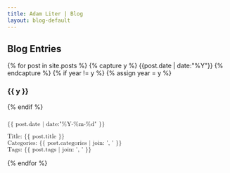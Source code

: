 ```yaml
---
title: Adam Liter | Blog
layout: blog-default
---
```

## Blog Entries
{% for post in site.posts %} {% capture y %} {{post.date | date:"%Y"}} {% endcapture %} {% if year != y %} {% assign year = y %}
### {{ y }}
{% endif %}

<!--
<div id="blog-post-date">
<span style="font-weight:900"> {{ post.date | date:"%Y-%m-%d" }} </span>
</div>
<div id="blog-post-brace">
<span style="font-size:700%">{</span>
</div>
<div id="blog-post-content">
<div id="blog-floater"></div>
<div id="blog-post-content-child">
<p><span style="font-size:small">Title: <a href="{{ post.url }}"> {{ post.title }} </a></span></p>
<p><span style="font-size:small">Categories: {{ post.categories | join: ', ' }} </span></p>
<p><span style="font-size:small">Tags: {{ post.tags | join: ', ' }} </span></p>
</div>
</div>
-->

<div id="blog-post-wrapper">
	<div id="blog-post-date">
		<math>
			<mtable columnalign="left">
				<mrow><mphantom><mtext>Title:</mtext></mphantom></mrow>
				<mrow><mtext> {{ post.date | date:"%Y-%m-%d" }} </mtext><mspace width="1em"></mspace></mrow>
				<mrow><mphantom><mtext>Tags:</mtext></mphantom></mrow>
			</mtable>
		</math>
	</div>
	<div id="blog-post-meta">
		<math>
			<mfenced open="{" close="">
			<mtable columnalign="left">
				<mrow><mtext>Title:&nbsp;</mtext><mtext href="{{ post.url }}">{{ post.title }}</mtext></mrow>
				<mrow><mtext>Categories: {{ post.categories | join: ', ' }} </mtext></mrow>
				<mrow><mtext>Tags: {{ post.tags | join: ', ' }} </mtext></mrow>
			</mtable>
			</mfenced>
		</math>
	</div>
</div>

<!--
<div id="blog-post-content">
\(
\text{ {{ post.date | date:"%Y-%m-%d" }} }
\quad
\begin{cases}
\text{Title: \href{ {{ post.url }} }{ {{ post.title }} } } \\
\text{Categories: {{ post.categories | join: ', ' }}} \\
\text{Tags: {{ post.tags | join: ', ' }}} \\
\end{cases}
\)
</div>
-->
{% endfor %}